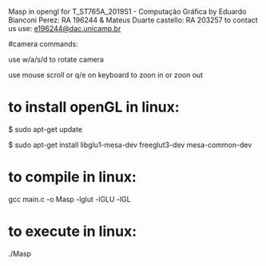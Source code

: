 Masp in opengl for T_ST765A_2019S1 - Computação Gráfica 
by
Eduardo Bianconi Perez: RA 196244 & Mateus Duarte castello: RA 203257
to contact us use: e196244@dac.unicamp.br

#camera commands:

use w/a/s/d to rotate camera

use mouse scroll or q/e on keyboard to zoon in or zoon out

# to install openGL in linux:

$ sudo apt-get update

$ sudo apt-get install libglu1-mesa-dev freeglut3-dev mesa-common-dev

# to compile in linux:

gcc main.c -o Masp -lglut -lGLU -lGL

# to execute in linux:

./Masp
